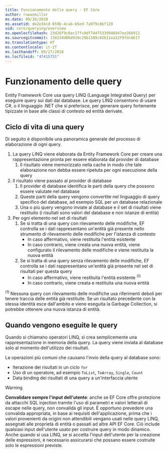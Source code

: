 ```yaml
---
title: Funzionamento delle query - EF Core
author: rowanmiller
ms.date: 09/26/2018
ms.assetid: de2e34cd-659b-4cab-b5ed-7a979c6bf120
uid: core/querying/overview
ms.openlocfilehash: 23d26f9c0ac17fc0df744f5339946947ea366911
ms.sourcegitcommit: 15022dd06d919c29b1189c82611ea32f9fdc6617
ms.translationtype: HT
ms.contentlocale: it-IT
ms.lasthandoff: 09/27/2018
ms.locfileid: "47415731"
---
```

# <a name="how-queries-work"></a>Funzionamento delle query

Entity Framework Core usa query LINQ (Language Integrated Query) per eseguire query sui dati dal database. Le query LINQ consentono di usare C#, o il linguaggio .NET che si preferisce, per generare query fortemente tipizzate in base alle classi di contesto ed entità derivate.

## <a name="the-life-of-a-query"></a>Ciclo di vita di una query

Di seguito è disponibile una panoramica generale del processo di elaborazione di ogni query.

1. La query LINQ viene elaborata da Entity Framework Core per creare una rappresentazione pronta per essere elaborata dal provider di database
   1. Il risultato viene memorizzato nella cache in modo che tale elaborazione non debba essere ripetuta per ogni esecuzione della query
2. Il risultato viene passato al provider di database
   1. Il provider di database identifica le parti della query che possono essere valutate nel database
   2. Queste parti della query vengono convertite nel linguaggio di query specifico del database, ad esempio SQL per un database relazionale
   3. Una o più query vengono inviate al database e il set di risultati viene restituito (i risultati sono valori del database e non istanze di entità)
3. Per ogni elemento nel set di risultati
   1. Se si tratta di una query con rilevamento delle modifiche, EF controlla se i dati rappresentano un'entità già presente nello strumento di rilevamento delle modifiche per l'istanza di contesto
      * In caso affermativo, viene restituita l'entità esistente
      * In caso contrario, viene creata una nuova entità, viene configurato il rilevamento delle modifiche e viene restituita la nuova entità
   2. Se si tratta di una query senza rilevamento delle modifiche, EF controlla se i dati rappresentano un'entità già presente nel set di risultati per questa query
      * In caso affermativo, viene restituita l'entità esistente <sup>(1)</sup>
      * In caso contrario, viene creata e restituita una nuova entità

<sup>(1) </sup> Nessuna query con rilevamento delle modifiche usa riferimenti deboli per tenere traccia delle entità già restituite. Se un risultato precedente con la stessa identità esce dall'ambito e viene eseguita la Garbage Collection, si potrebbe ottenere una nuova istanza di entità.

## <a name="when-queries-are-executed"></a>Quando vengono eseguite le query

Quando si chiamano operatori LINQ, si crea semplicemente una rappresentazione in memoria della query. La query viene inviata al database solo al momento dell'utilizzo dei risultati.

Le operazioni più comuni che causano l'invio della query al database sono:
* Iterazione dei risultati in un ciclo `for`
* Uso di un operatore, ad esempio `ToList`, `ToArray`, `Single`, `Count`
* Data binding dei risultati di una query a un'interfaccia utente

> [!WARNING]  
> **Convalidare sempre l'input dell'utente**: anche se EF Core offre protezione da attacchi SQL injection tramite l'uso di parametri e valori letterali di escape nelle query, non convalida gli input. È opportuno prevedere una convalida appropriata, in base ai requisiti dell'applicazione, prima che i valori provenienti da origini non attendibili vengano usati nelle query LINQ, assegnati alle proprietà di entità o passati ad altre API EF Core. Ciò include qualsiasi input dell'utente usato per costruire query in modo dinamico. Anche quando si usa LINQ, se si accetta l'input dell'utente per la creazione delle espressioni, è necessario assicurarsi che possano essere costruite solo le espressioni previste.
